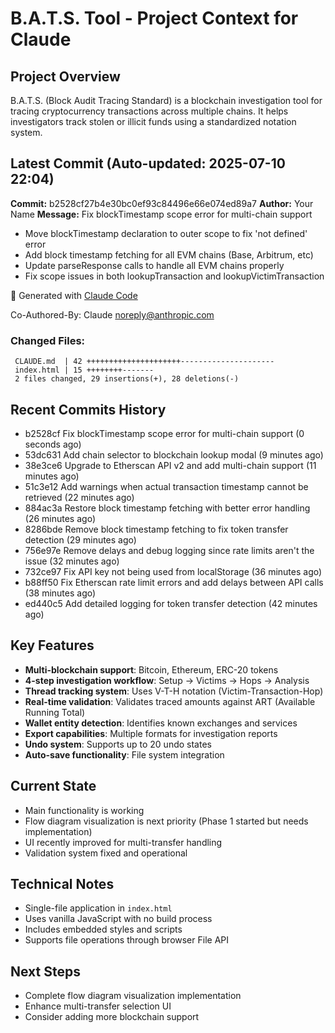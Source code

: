 # B.A.T.S. Tool - Project Context for Claude

## Project Overview
B.A.T.S. (Block Audit Tracing Standard) is a blockchain investigation tool for tracing cryptocurrency transactions across multiple chains. It helps investigators track stolen or illicit funds using a standardized notation system.

## Latest Commit (Auto-updated: 2025-07-10 22:04)

**Commit:** b2528cf27b4e30bc0ef93c84496e66e074ed89a7
**Author:** Your Name
**Message:** Fix blockTimestamp scope error for multi-chain support

- Move blockTimestamp declaration to outer scope to fix 'not defined' error
- Add block timestamp fetching for all EVM chains (Base, Arbitrum, etc)
- Update parseResponse calls to handle all EVM chains properly
- Fix scope issues in both lookupTransaction and lookupVictimTransaction

🤖 Generated with [Claude Code](https://claude.ai/code)

Co-Authored-By: Claude <noreply@anthropic.com>

### Changed Files:
```
 CLAUDE.md  | 42 +++++++++++++++++++++---------------------
 index.html | 15 ++++++++-------
 2 files changed, 29 insertions(+), 28 deletions(-)
```

## Recent Commits History

- b2528cf Fix blockTimestamp scope error for multi-chain support (0 seconds ago)
- 53dc631 Add chain selector to blockchain lookup modal (9 minutes ago)
- 38e3ce6 Upgrade to Etherscan API v2 and add multi-chain support (11 minutes ago)
- 51c3e12 Add warnings when actual transaction timestamp cannot be retrieved (22 minutes ago)
- 884ac3a Restore block timestamp fetching with better error handling (26 minutes ago)
- 8286bde Remove block timestamp fetching to fix token transfer detection (29 minutes ago)
- 756e97e Remove delays and debug logging since rate limits aren't the issue (32 minutes ago)
- 732ce97 Fix API key not being used from localStorage (36 minutes ago)
- b88ff50 Fix Etherscan rate limit errors and add delays between API calls (38 minutes ago)
- ed440c5 Add detailed logging for token transfer detection (42 minutes ago)

## Key Features
- **Multi-blockchain support**: Bitcoin, Ethereum, ERC-20 tokens
- **4-step investigation workflow**: Setup → Victims → Hops → Analysis
- **Thread tracking system**: Uses V-T-H notation (Victim-Transaction-Hop)
- **Real-time validation**: Validates traced amounts against ART (Available Running Total)
- **Wallet entity detection**: Identifies known exchanges and services
- **Export capabilities**: Multiple formats for investigation reports
- **Undo system**: Supports up to 20 undo states
- **Auto-save functionality**: File system integration

## Current State
- Main functionality is working
- Flow diagram visualization is next priority (Phase 1 started but needs implementation)
- UI recently improved for multi-transfer handling
- Validation system fixed and operational

## Technical Notes
- Single-file application in `index.html`
- Uses vanilla JavaScript with no build process
- Includes embedded styles and scripts
- Supports file operations through browser File API

## Next Steps
- Complete flow diagram visualization implementation
- Enhance multi-transfer selection UI
- Consider adding more blockchain support
